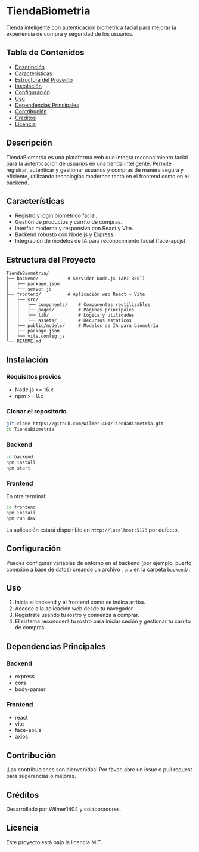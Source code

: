 # TiendaBiometria

Tienda inteligente con autenticación biométrica facial para mejorar la experiencia de compra y seguridad de los usuarios.

## Tabla de Contenidos

- [Descripción](#descripción)
- [Características](#características)
- [Estructura del Proyecto](#estructura-del-proyecto)
- [Instalación](#instalación)
- [Configuración](#configuración)
- [Uso](#uso)
- [Dependencias Principales](#dependencias-principales)
- [Contribución](#contribución)
- [Créditos](#créditos)
- [Licencia](#licencia)

## Descripción

TiendaBiometria es una plataforma web que integra reconocimiento facial para la autenticación de usuarios en una tienda inteligente. Permite registrar, autenticar y gestionar usuarios y compras de manera segura y eficiente, utilizando tecnologías modernas tanto en el frontend como en el backend.

## Características

- Registro y login biométrico facial.
- Gestión de productos y carrito de compras.
- Interfaz moderna y responsiva con React y Vite.
- Backend robusto con Node.js y Express.
- Integración de modelos de IA para reconocimiento facial (face-api.js).

## Estructura del Proyecto

```
TiendaBiometria/
├── backend/           # Servidor Node.js (API REST)
│   ├── package.json
│   └── server.js
├── frontend/          # Aplicación web React + Vite
│   ├── src/
│   │   ├── components/    # Componentes reutilizables
│   │   ├── pages/         # Páginas principales
│   │   ├── lib/           # Lógica y utilidades
│   │   └── assets/        # Recursos estáticos
│   ├── public/models/     # Modelos de IA para biometría
│   ├── package.json
│   └── vite.config.js
└── README.md
```

## Instalación

### Requisitos previos

- Node.js >= 16.x
- npm >= 8.x

### Clonar el repositorio

```bash
git clone https://github.com/Wilmer1404/TiendaBiometria.git
cd TiendaBiometria
```

### Backend

```bash
cd backend
npm install
npm start
```

### Frontend

En otra terminal:

```bash
cd frontend
npm install
npm run dev
```

La aplicación estará disponible en `http://localhost:5173` por defecto.

## Configuración

Puedes configurar variables de entorno en el backend (por ejemplo, puerto, conexión a base de datos) creando un archivo `.env` en la carpeta `backend/`.

## Uso

1. Inicia el backend y el frontend como se indica arriba.
2. Accede a la aplicación web desde tu navegador.
3. Regístrate usando tu rostro y comienza a comprar.
4. El sistema reconocerá tu rostro para iniciar sesión y gestionar tu carrito de compras.

## Dependencias Principales

### Backend
- express
- cors
- body-parser

### Frontend
- react
- vite
- face-api.js
- axios

## Contribución

¡Las contribuciones son bienvenidas! Por favor, abre un issue o pull request para sugerencias o mejoras.

## Créditos

Desarrollado por Wilmer1404 y colaboradores.

## Licencia

Este proyecto está bajo la licencia MIT.
